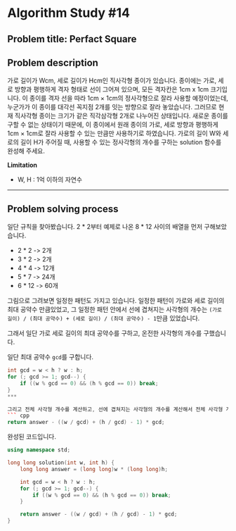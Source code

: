 # Algorithm Study #14

## Problem title: **Perfact Square**

## Problem description

가로 길이가 Wcm, 세로 길이가 Hcm인 직사각형 종이가 있습니다. 종이에는 가로, 세로 방향과 평행하게 격자 형태로 선이 그어져 있으며, 모든 격자칸은 1cm x 1cm 크기입니다. 이 종이를 격자 선을 따라 1cm × 1cm의 정사각형으로 잘라 사용할 예정이었는데, 누군가가 이 종이를 대각선 꼭지점 2개를 잇는 방향으로 잘라 놓았습니다. 그러므로 현재 직사각형 종이는 크기가 같은 직각삼각형 2개로 나누어진 상태입니다. 새로운 종이를 구할 수 없는 상태이기 때문에, 이 종이에서 원래 종이의 가로, 세로 방향과 평행하게 1cm × 1cm로 잘라 사용할 수 있는 만큼만 사용하기로 하였습니다.
가로의 길이 W와 세로의 길이 H가 주어질 때, 사용할 수 있는 정사각형의 개수를 구하는 solution 함수를 완성해 주세요.

**Limitation**
- W, H : 1억 이하의 자연수

***

## Problem solving process

일단 규칙을 찾아봤습니다. 2 * 2부터 예제로 나온 8 * 12 사이의 배열을 먼저 구해보았습니다.

- 2 * 2 -> 2개
- 3 * 2 -> 2개
- 4 * 4 -> 12개
- 5 * 7 -> 24개
- 6 * 12 -> 60개

그림으로 그려보면 일정한 패턴도 가지고 있습니다.
일정한 패턴이 가로와 세로 길이의 최대 공약수 만큼있었고, 그 일정한 패턴 안에서 선에 겹쳐지는 사각형의 개수는 ```(가로 길이) / (최대 공약수) + (세로 길이) / (최대 공약수) - 1```만큼 있었습니다.

그래서 일단 가로 세로 길이의 최대 공약수를 구하고, 온전한 사각형의 개수를 구했습니다.

일단 최대 공약수 ```gcd```를 구합니다.
``` cpp
int gcd = w < h ? w : h;
for (; gcd >= 1; gcd--) {
    if ((w % gcd == 0) && (h % gcd == 0)) break;
}
***

그리고 전체 사각형 개수를 계산하고, 선에 겹쳐지는 사각형의 개수를 계산해서 전체 사각형 개수에서 뺍니다.
``` cpp
return answer - ((w / gcd) + (h / gcd) - 1) * gcd;
```

완성된 코드입니다.

``` cpp
using namespace std;

long long solution(int w, int h) {
    long long answer = (long long)w * (long long)h;

    int gcd = w < h ? w : h;
    for (; gcd >= 1; gcd--) {
        if ((w % gcd == 0) && (h % gcd == 0)) break;
    }

    return answer - ((w / gcd) + (h / gcd) - 1) * gcd;
}
```